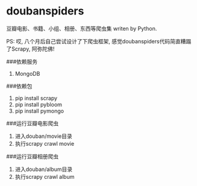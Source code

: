 doubanspiders
=============

豆瓣电影、书籍、小组、相册、东西等爬虫集 writen by Python.

PS: 哎, 八个月后自己尝试设计了下爬虫框架, 感觉doubanspiders代码简直糟蹋了Scrapy, 阿弥陀佛!

###依赖服务
1. MongoDB

###依赖包
1. pip install scrapy
2. pip install pybloom
3. pip install pymongo

###运行豆瓣电影爬虫
1. 进入douban/movie目录
2. 执行scrapy crawl movie

###运行豆瓣相册爬虫
1. 进入douban/album目录
2. 执行scrapy crawl album
